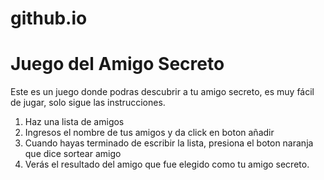 # github.io
# Juego del Amigo Secreto
Este es un juego donde podras descubrir a tu amigo secreto, es muy fácil de jugar, solo sigue las instrucciones.
1. Haz una lista de amigos
2. Ingresos el nombre de tus amigos y da click en boton añadir
3. Cuando hayas terminado de escribir la lista, presiona el boton naranja que dice sortear amigo
4. Verás el resultado del amigo que fue elegido como tu amigo secreto.
